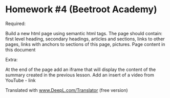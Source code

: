 # Homework #4 (Beetroot Academy)

Required:

Build a new html page using semantic html tags. 
The page should contain: first level heading, secondary headings, articles and sections, links to other pages, links with anchors to sections of this page, pictures.
Page content in this document 

Extra:

At the end of the page add an iframe that will display the content of the summary created in the previous lesson.
Add an insert of a video from YouTube - link 

Translated with www.DeepL.com/Translator (free version)
